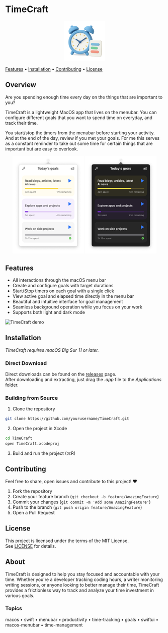 # TimeCraft

<p align="center">
<img src="https://raw.githubusercontent.com/bhrigu123/TimeCraft/main/TimeCraft/Assets.xcassets/AppIcon.appiconset/Icon-1024.png" width="128" height="128"/>

[Features](#features) • [Installation](#installation) • [Contributing](#contributing) • [License](#license)

</p>

## Overview

Are you spending enough time every day on the things that are important to you?

TimeCraft is a lightweight MacOS app that lives on the menubar. You can configure different goals that you want to spend time on everyday, and track their time.

You start/stop the timers from the menubar before starting your activity. And at the end of the day, review if you met your goals. For me this serves as a constant reminder to take out some time for certain things that are important but are easy to overlook.

</p>

<div align="center">
    <img
    max-width="400"
    width="45%"
    src="docs/images/timecraft-light.png"
    alt="Timecraft in light mode"
  >
  <img
    max-width="400"
    width="45%"
    src="docs/images/timecraft-dark.png"
    alt="Timecraft in dark mode"
  >
</div>

## Features

- All interactions through the macOS menu bar
- Create and configure goals with target durations
- Start/Stop timers on each goal with a single click
- View active goal and elapsed time directly in the menu bar
- Beautiful and intuitive interface for goal management
- Seamless background operation while you focus on your work
- Supports both light and dark mode

![TimeCraft demo](docs/timecraft-demo.gif)

## Installation

_TimeCraft requires macOS Big Sur 11 or later._

### Direct Download

Direct downloads can be found on the [releases](https://github.com/yourusername/TimeCraft/releases) page.  
After downloading and extracting, just drag the _.app_ file to the _Applications_ folder.

### Building from Source

1. Clone the repository

```bash
git clone https://github.com/yourusername/TimeCraft.git
```

2. Open the project in Xcode

```bash
cd TimeCraft
open TimeCraft.xcodeproj
```

3. Build and run the project (⌘R)

## Contributing

Feel free to share, open issues and contribute to this project! ❤️

1. Fork the repository
2. Create your feature branch (`git checkout -b feature/AmazingFeature`)
3. Commit your changes (`git commit -m 'Add some AmazingFeature'`)
4. Push to the branch (`git push origin feature/AmazingFeature`)
5. Open a Pull Request

## License

This project is licensed under the terms of the MIT License.  
See [LICENSE](LICENSE) for details.

## About

TimeCraft is designed to help you stay focused and accountable with your time. Whether you're a developer tracking coding hours, a writer monitoring writing sessions, or anyone looking to better manage their time, TimeCraft provides a frictionless way to track and analyze your time investment in various goals.

### Topics

macos • swift • menubar • productivity • time-tracking • goals • swiftui • macos-menubar • time-management
